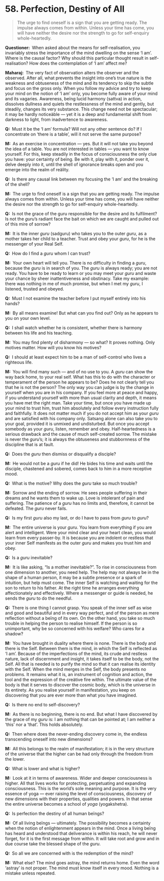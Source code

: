 # 58. Perfection, Destiny of All

>The urge to find oneself is a sign that you are getting ready. The impulse always comes from within. Unless your time has come, you will have neither the desire nor the strength to go for self-enquiry whole-heartedly.

**Questioner:**&ensp;When asked about the means for self-realisation, you invariably stress the importance of the mind dwelling on the sense ‘I am’. Where is the causal factor? Why should this particular thought result in self-realisation? How does the contemplation of ‘I am’ affect me?

**Maharaj:**&ensp;The very fact of observation alters the observer and the observed. After all, what prevents the insight into one’s true nature is the weakness and obtuseness of the mind and its tendency to skip the subtle and focus on the gross only. When you follow my advice and try to keep your mind on the notion of ‘I am’ only, you become fully aware of your mind and its vagaries. Awareness, beïng lucid harmony (<span data-tippy-content="Beïng, existence, true essence. In <em>yoga</em> the quality of purity or goodness.">sattva</span>) in action, dissolves dullness and quiets the restlessness of the mind and gently, but steadily, changes its very substance. This change need not be spectacular; it may be hardly noticeäble — yet it is a deep and fundamental shift from darkness to light, from inadvertence to awareness.

**Q:**&ensp;Must it be the ‘I am’ formula? Will not any other sentence do? If I concentrate on ‘there is a table’, will it not serve the same purpose?

**M:**&ensp;As an exercise in concentration — yes. But it will not take you beyond the idea of a table. You are not interested in tables — you want to know yourself. For this, keep steadily in the focus of consciousness the only clue you have: your certainty of beïng. Be with it, play with it, ponder over it, delve deeply into it, until the shell of ignorance breaks open and you emerge into the realm of reälity.

**Q:**&ensp;Is there any causal link between my focusing the ‘I am’ and the breaking of the shell?

**M:**&ensp;The urge to find oneself is a sign that you are getting ready. The impulse always comes from within. Unless your time has come, you will have neither the desire nor the strength to go for self-enquiry whole-heartedly.

**Q:**&ensp;Is not the grace of the <span data-tippy-content="Spiritual teacher, preceptor.">guru</span> responsible for the desire and its fulfilment? Is not the *guru*’s radiant face the bait on which we are caught and pulled out of this mire of sorrow?

**M:**&ensp;It is the inner *guru* (<span data-tippy-content="The true spiritual teacher.">sadguru</span>) who takes you to the outer *guru*, as a mother takes her child to a teacher. Trust and obey your *guru*, for he is the messenger of your Real Self.

**Q:**&ensp;How do I find a *guru* whom I can trust?

**M:**&ensp;Your own heart will tell you. There is no difficulty in finding a *guru*, because the *guru* is in search of you. The *guru* is always ready; you are not ready. You have to be ready to learn or you may meet your *guru* and waste your chance by sheer inattentiveness and obstinacy. Take my example: there was nothing in me of much promise, but when I met my *guru*, I listened, trusted and obeyed.

**Q:**&ensp;Must I not examine the teacher before I put myself entirely into his hands?

**M:**&ensp;By all means examine! But what can you find out? Only as he appears to you on your own level.

**Q:**&ensp;I shall watch whether he is consistent, whether there is harmony between his life and his teaching.

**M:**&ensp;You may find plenty of disharmony — so what? It proves nothing. Only motives matter. How will you know his motives?

**Q:**&ensp;I should at least expect him to be a man of self-control who lives a righteous life.

**M:**&ensp;You will find many such — and of no use to you. A *guru* can show the way back home, to your real self. What has this to do with the character or temperament of the person he appears to be? Does he not clearly tell you that he is not the person? The only way you can judge is by the change in yourself when you are in his company. If you feel more at peace and happy, if you understand yourself with more than usual clarity and depth, it means you have met the right man. Take your time, but once you have made up your mind to trust him, trust him absolutely and follow every instruction fully and faithfully. It does not matter much if you do not accept him as your *guru* and are satisfied with his company only. <span data-tippy-content="Association with the true and the wise people.">Satsang</span> alone can also take you to your goal, provided it is unmixed and undisturbed. But once you accept somebody as your *guru*, listen, remember and obey. Half-heartedness is a serious drawback and the cause of much self-created sorrow. The mistake is never the *guru*’s; it is always the obtuseness and stubbornness of the discipline that is at fault.

**Q:**&ensp;Does the *guru* then dismiss or disqualify a disciple?

**M:**&ensp;He would not be a *guru* if he did! He bides his time and waits until the disciple, chastened and sobered, comes back to him in a more receptive mood.

**Q:**&ensp;What is the motive? Why does the *guru* take so much trouble?

**M:**&ensp;Sorrow and the ending of sorrow. He sees people suffering in their dreams and he wants them to wake up. Love is intolerant of pain and suffering. The patience of a *guru* has no limits and, therefore, it cannot be defeated. The *guru* never fails.

**Q:**&ensp;Is my first *guru* also my last, or do I have to pass from *guru* to *guru*?

**M:**&ensp;The entire universe is your *guru*. You learn from everything if you are alert and intelligent. Were your mind clear and your heart clean, you would learn from every passer-by. It is because you are indolent or restless that your inner Self manifests as the outer *guru* and makes you trust him and obey.

**Q:**&ensp;Is a *guru* inevitable?

**M:**&ensp;It is like asking, “Is a mother inevitable?”. To rise in consciousness from one dimension to another, you need help. The help may not always be in the shape of a human person, it may be a subtle presence or a spark of intuition, but help must come. The inner Self is watching and waiting for the son to return to his father. At the right time he arranges everything affectionately and effectively. Where a messenger or guide is needed, he sends the *guru* to do the needful.

**Q:**&ensp;There is one thing I cannot grasp. You speak of the inner self as wise and good and beautiful and in every way perfect, and of the person as mere reflection without a beïng of its own. On the other hand, you take so much trouble in helping the person to realise himself. If the person is so unimportant, why be so concerned with his welfare? Who cares for a shadow?

**M:**&ensp;You have brought in duality where there is none. There is the body and there is the Self. Between them is the mind, in which the Self is reflected as ‘I am’. Because of the imperfections of the mind, its crude and restless nature, lack of discernment and insight, it takes itself to be the body, not the Self. All that is needed is to purify the mind so that it can realise its identity with the Self. When the mind merges in the Self, the body presents no problems. It remains what it is, an instrument of cognition and action, the tool and the expression of the creätive fire within. The ultimate value of the body is that it serves to discover the cosmic body, which is the universe in its entirety. As you realise yourself in manifestation, you keep on discovering that you are ever more than what you have imagined.

**Q:**&ensp;Is there no end to self-discovery?

**M:**&ensp;As there is no beginning, there is no end. But what I have discovered by the grace of my *guru* is: I am nothing that can be pointed at; I am neither a ‘this’ nor a ‘that’. This holds absolutely.

**Q:**&ensp;Then where does the never-ending discovery come in, the endless transcending oneself into new dimensions?

**M:**&ensp;All this belongs to the realm of manifestation; it is in the very structure of the universe that the higher can be had only through the freedom from the lower.

**Q:**&ensp;What is lower and what is higher?

**M:**&ensp;Look at it in terms of awareness. Wider and deeper consciousness is higher. All that lives works for protecting, perpetuating and expanding consciousness. This is the world’s sole meaning and purpose. It is the very essence of <span data-tippy-content="One of the six systems of the Hindu philosophy (from <em>yoj</em>, to yoke or join). <em>Yoga</em> teaches the means by which the individual spirit (<em>jivatma</em>) can be joined or united with the universal spirit (<em>Paramatma</em>).">yoga</span> — ever raising the level of consciousness, discovery of new dimensions with their properties, qualities and powers. In that sense the entire universe becomes a school of *yoga* (<span data-tippy-content="The field for <em>yoga</em>, the physical body in a philosophical sense (<em>kshetra</em>, field).">yogakshetra</span>).

**Q:**&ensp;Is perfection the destiny of all human beïngs?

**M:**&ensp;Of all living beïngs — ultimately. The possibility becomes a certainty when the notion of enlightenment appears in the mind. Once a living beïng has heard and understood that deliverance is within his reach, he will never forget, for it is the first message from within. It will take root and grow and in due course take the blessed shape of the *guru*.

**Q:**&ensp;So all we are concerned with is the redemption of the mind?

**M:**&ensp;What else? The mind goes astray, the mind returns home. Even the word ‘astray’ is not proper. The mind must know itself in every mood. Nothing is a mistake unless repeated.

<script>
export default {
  props: ["slot-key"],
  mounted () {
    tippy("[data-tippy-content]", {allowHTML: true});
  }
}
</script>
